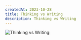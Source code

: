 ```yaml
---
createdAt: 2023-10-28
title: Thinking vs Writing
description: Thinking vs Writing
---
```


![Thinking vs Writing](https://i.imgur.com/u96JSMM.png)